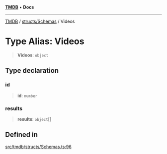 [**TMDB**](../../../README.md) • **Docs**

***

[TMDB](../../../README.md) / [structs/Schemas](../README.md) / Videos

# Type Alias: Videos

> **Videos**: `object`

## Type declaration

### id

> **id**: `number`

### results

> **results**: `object`[]

## Defined in

[src/tmdb/structs/Schemas.ts:96](https://github.com/Norviah/media-hub/blob/d809718af017974e095f312fcfa8bfdf58d3e3e5/src/tmdb/structs/Schemas.ts#L96)
